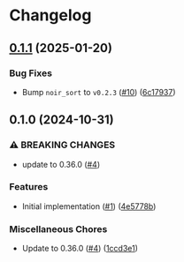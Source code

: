 # Changelog

## [0.1.1](https://github.com/noir-lang/sparse_array/compare/v0.1.0...v0.1.1) (2025-01-20)


### Bug Fixes

* Bump `noir_sort` to `v0.2.3` ([#10](https://github.com/noir-lang/sparse_array/issues/10)) ([6c17937](https://github.com/noir-lang/sparse_array/commit/6c1793732f9409baabbe2539b9063a1984092891))

## 0.1.0 (2024-10-31)


### ⚠ BREAKING CHANGES

* update to 0.36.0 ([#4](https://github.com/noir-lang/sparse_array/issues/4))

### Features

* Initial implementation ([#1](https://github.com/noir-lang/sparse_array/issues/1)) ([4e5778b](https://github.com/noir-lang/sparse_array/commit/4e5778bd8866478e7fa95ddaa6b6e8344e0a9b1f))


### Miscellaneous Chores

* Update to 0.36.0 ([#4](https://github.com/noir-lang/sparse_array/issues/4)) ([1ccd3e1](https://github.com/noir-lang/sparse_array/commit/1ccd3e1126707d982bf05eec6b8e404f8904c9f4))
